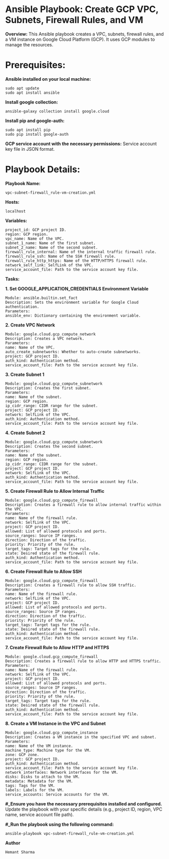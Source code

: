 # Ansible Playbook: Create GCP VPC, Subnets, Firewall Rules, and VM

**Overview:**
This Ansible playbook creates a VPC, subnets, firewall rules, and a VM instance on Google Cloud Platform (GCP). It uses GCP modules to manage the resources.

# Prerequisites:

**Ansible installed on your local machine:**
```
sudo apt update
sudo apt install ansible
```
**Install google collection:**
```
ansible-galaxy collection install google.cloud
```
**Install pip and google-auth:**
```
sudo apt install pip
sudo pip install google-auth
```
**GCP service account with the necessary permissions:**
Service account key file in JSON format.

# Playbook Details:

**Playbook Name:**
```
vpc-subnet-firewall_rule-vm-creation.yml
```
**Hosts:**
```
localhost
```

**Variables:**
```
project_id: GCP project ID.
region: GCP region.
vpc_name: Name of the VPC.
subnet_1_name: Name of the first subnet.
subnet_2_name: Name of the second subnet.
firewall_rule_internal: Name of the internal traffic firewall rule.
firewall_rule_ssh: Name of the SSH firewall rule.
firewall_rule_http_https: Name of the HTTP/HTTPS firewall rule.
network_self_link: SelfLink of the VPC.
service_account_file: Path to the service account key file.
```

**Tasks:**


**1. Set GOOGLE_APPLICATION_CREDENTIALS Environment Variable**
```
Module: ansible.builtin.set_fact
Description: Sets the environment variable for Google Cloud authentication.
Parameters:
ansible_env: Dictionary containing the environment variable.
```
**2. Create VPC Network**
```
Module: google.cloud.gcp_compute_network
Description: Creates a VPC network.
Parameters:
name: Name of the VPC.
auto_create_subnetworks: Whether to auto-create subnetworks.
project: GCP project ID.
auth_kind: Authentication method.
service_account_file: Path to the service account key file.
```
**3. Create Subnet 1**
```
Module: google.cloud.gcp_compute_subnetwork
Description: Creates the first subnet.
Parameters:
name: Name of the subnet.
region: GCP region.
ip_cidr_range: CIDR range for the subnet.
project: GCP project ID.
network: SelfLink of the VPC.
auth_kind: Authentication method.
service_account_file: Path to the service account key file.
```
**4. Create Subnet 2**
```
Module: google.cloud.gcp_compute_subnetwork
Description: Creates the second subnet.
Parameters:
name: Name of the subnet.
region: GCP region.
ip_cidr_range: CIDR range for the subnet.
project: GCP project ID.
network: SelfLink of the VPC.
auth_kind: Authentication method.
service_account_file: Path to the service account key file.
```
**5. Create Firewall Rule to Allow Internal Traffic**
```
Module: google.cloud.gcp_compute_firewall
Description: Creates a firewall rule to allow internal traffic within the VPC.
Parameters:
name: Name of the firewall rule.
network: SelfLink of the VPC.
project: GCP project ID.
allowed: List of allowed protocols and ports.
source_ranges: Source IP ranges.
direction: Direction of the traffic.
priority: Priority of the rule.
target_tags: Target tags for the rule.
state: Desired state of the firewall rule.
auth_kind: Authentication method.
service_account_file: Path to the service account key file.
```
**6. Create Firewall Rule to Allow SSH**
```
Module: google.cloud.gcp_compute_firewall
Description: Creates a firewall rule to allow SSH traffic.
Parameters:
name: Name of the firewall rule.
network: SelfLink of the VPC.
project: GCP project ID.
allowed: List of allowed protocols and ports.
source_ranges: Source IP ranges.
direction: Direction of the traffic.
priority: Priority of the rule.
target_tags: Target tags for the rule.
state: Desired state of the firewall rule.
auth_kind: Authentication method.
service_account_file: Path to the service account key file.
```
**7. Create Firewall Rule to Allow HTTP and HTTPS**
```
Module: google.cloud.gcp_compute_firewall
Description: Creates a firewall rule to allow HTTP and HTTPS traffic.
Parameters:
name: Name of the firewall rule.
network: SelfLink of the VPC.
project: GCP project ID.
allowed: List of allowed protocols and ports.
source_ranges: Source IP ranges.
direction: Direction of the traffic.
priority: Priority of the rule.
target_tags: Target tags for the rule.
state: Desired state of the firewall rule.
auth_kind: Authentication method.
service_account_file: Path to the service account key file.
```
**8. Create a VM Instance in the VPC and Subnet**
```
Module: google.cloud.gcp_compute_instance
Description: Creates a VM instance in the specified VPC and subnet.
Parameters:
name: Name of the VM instance.
machine_type: Machine type for the VM.
zone: GCP zone.
project: GCP project ID.
auth_kind: Authentication method.
service_account_file: Path to the service account key file.
network_interfaces: Network interfaces for the VM.
disks: Disks to attach to the VM.
metadata: Metadata for the VM.
tags: Tags for the VM.
labels: Labels for the VM.
service_accounts: Service accounts for the VM.
```

**#_Ensure you have the necessary prerequisites installed and configured.**
Update the playbook with your specific details (e.g., project ID, region, VPC name, service account file path).


**#_Run the playbook using the following command:**
```
ansible-playbook vpc-subnet-firewall_rule-vm-creation.yml
```


**Author**
```
Hemant Sharma
```

